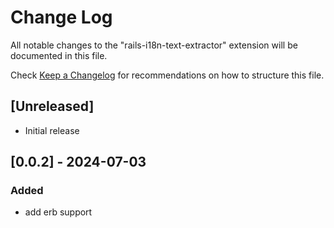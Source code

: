# Change Log

All notable changes to the "rails-i18n-text-extractor" extension will be documented in this file.

Check [Keep a Changelog](http://keepachangelog.com/) for recommendations on how to structure this file.

## [Unreleased]

- Initial release

## [0.0.2] - 2024-07-03

### Added
- add erb support